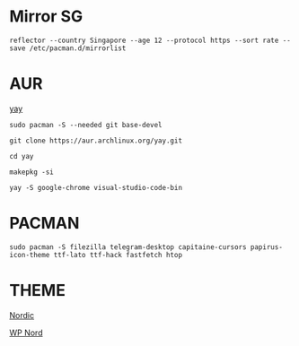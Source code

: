 # Mirror SG

```
reflector --country Singapore --age 12 --protocol https --sort rate --save /etc/pacman.d/mirrorlist
```


# AUR

[yay](https://github.com/Jguer/yay)

```
sudo pacman -S --needed git base-devel
```

```
git clone https://aur.archlinux.org/yay.git
```

```
cd yay
```

```
makepkg -si
```

```
yay -S google-chrome visual-studio-code-bin
```

# PACMAN

```
sudo pacman -S filezilla telegram-desktop capitaine-cursors papirus-icon-theme ttf-lato ttf-hack fastfetch htop
```

# THEME

[Nordic](https://www.pling.com/s/XFCE/p/1267246)

[WP Nord](https://github.com/FrenzyExists/wallpapers/blob/main/Nord/nord-aquarium.png)



